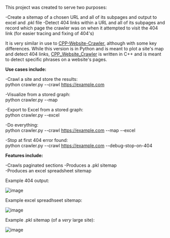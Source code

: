 This project was created to serve two purposes:

-Create a sitemap of a chosen URL and all of its subpages and output to excel and .pkl file
-Detect 404 links within a URL and all of its subpages and record which page the crawler was on when it attempted to visit the 404 link (for easier tracing and fixing of 404's)

It is very similar in use to [CPP-Website-Crawler](https://github.com/jarydpeters/CPP-Website-Crawler), although with some key differences. While this version is in Python and is meant to plot a site's map and detect 404 links, [CPP_Website_Crawler](https://github.com/jarydpeters/CPP-Website-Crawler) is written in C++ and is meant to detect specific phrases on a website's pages.

**Use cases include:**

-Crawl a site and store the results:  
 python crawler.py --crawl https://example.com

-Visualize from a stored graph:  
 python crawler.py --map

-Export to Excel from a stored graph:  
 python crawler.py --excel

-Do everything:  
 python crawler.py --crawl https://example.com --map --excel  

-Stop at first 404 error found:  
 python crawler.py --crawl https://example.com --debug-stop-on-404

**Features include:**

-Crawls paginated sections
-Produces a .pkl sitemap  
-Produces an excel spreadsheet sitemap

Example 404 output:

![image](https://github.com/user-attachments/assets/efc82f14-7fa7-492b-b69b-434476d42567)

Example excel spreadhseet sitemap:

![image](https://github.com/user-attachments/assets/34523798-bccf-493b-aad9-b8641312b025)

Example .pkl sitemap (of a _very_ large site):

![image](https://github.com/user-attachments/assets/7e483c40-b57b-419a-96ac-c6110e0cb2c7)





